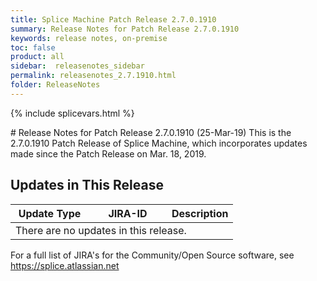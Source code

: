 ```yaml
---
title: Splice Machine Patch Release 2.7.0.1910
summary: Release Notes for Patch Release 2.7.0.1910
keywords: release notes, on-premise
toc: false
product: all
sidebar:  releasenotes_sidebar
permalink: releasenotes_2.7.1910.html
folder: ReleaseNotes
---
```

{% include splicevars.html %}
<section>
<div class="TopicContent" data-swiftype-index="true" markdown="1">
# Release Notes for Patch Release 2.7.0.1910 (25-Mar-19)
This is the 2.7.0.1910 Patch Release of Splice Machine, which incorporates updates made since the Patch Release on Mar. 18, 2019.

## Updates in This Release
<table>
    <col width="125px" />
    <col width="125px" />
    <col />
    <thead>
        <tr>
            <th>Update Type</th>
            <th>JIRA-ID</th>
            <th>Description</th>
        </tr>
    </thead>
    <tbody>
        <tr>
            <td colspan="3">There are no updates in this release.</td>
        </tr>
    </tbody>
</table>

For a full list of JIRA's for the Community/Open Source software, see <https://splice.atlassian.net>

</div>
</section>
